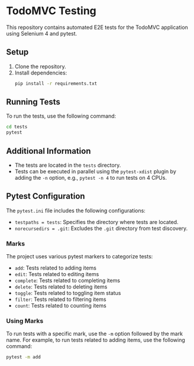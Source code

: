 
# TodoMVC Testing

This repository contains automated E2E tests for the TodoMVC application using Selenium 4 and pytest.

## Setup

1. Clone the repository.
2. Install dependencies:
   ```bash
   pip install -r requirements.txt
   ```

## Running Tests

To run the tests, use the following command:
```bash
cd tests
pytest
```

## Additional Information

- The tests are located in the `tests` directory.
- Tests can be executed in parallel using the `pytest-xdist` plugin by adding the `-n` option, e.g., `pytest -n 4` to run tests on 4 CPUs.

## Pytest Configuration

The `pytest.ini` file includes the following configurations:
- `testpaths = tests`: Specifies the directory where tests are located.
- `norecursedirs = .git`: Excludes the `.git` directory from test discovery.

### Marks

The project uses various pytest markers to categorize tests:
- `add`: Tests related to adding items
- `edit`: Tests related to editing items
- `complete`: Tests related to completing items
- `delete`: Tests related to deleting items
- `toggle`: Tests related to toggling item status
- `filter`: Tests related to filtering items
- `count`: Tests related to counting items

### Using Marks

To run tests with a specific mark, use the `-m` option followed by the mark name. For example, to run tests related to adding items, use the following command:

```bash
pytest -m add
```

